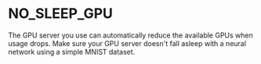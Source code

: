 # NO_SLEEP_GPU
The GPU server you use can automatically reduce the available GPUs when usage drops.  Make sure your GPU server doesn't fall asleep with a neural network using a simple MNIST dataset.
